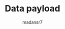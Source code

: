 ---
title: "Data payload"
description: "Data payload basics"
author: madansr7
ms.author: madansr7
ms.date: 02/19/2019
ms.topic: article
---